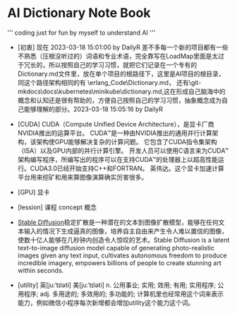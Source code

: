 # AI Dictionary Note Book

'''
 coding just for fun by myself to understand AI
'''

- [初衷] 现在 2023-03-18 15:01:00 by DailyR 差不多每一个新的项目都有一些不熟悉（压根没听过的）词语和专业术语，完全靠写在LoadMap里面是太过于冗长的，所以按照自己的学习习惯，就把它们记录在一个专有的Dictionary.md文件里，放在单个项目的根路径下，这里是AI项目的根目录，同这个路径架构相同的有 \erlang_Code\Dictionary.md， 还有\git-mkdocs\docs\kubernetes\minikube\dictionary.md,这在形成自己脑海中的概念和认知还是很有帮助的，方便自己按照自己的学习习惯，抽象概念成为自己能够理解的部分。2023-03-18 15:05:16 by DailyR


- [CUDA] CUDA（Compute Unified Device Architecture），是显卡厂商NVIDIA推出的运算平台。 CUDA™是一种由NVIDIA推出的通用并行计算架构，该架构使GPU能够解决复杂的计算问题。 它包含了CUDA指令集架构（ISA）以及GPU内部的并行计算引擎。 开发人员可以使用C语言来为CUDA™架构编写程序，所编写出的程序可以在支持CUDA™的处理器上以超高性能运行。CUDA3.0已经开始支持C++和FORTRAN。 英伟达。这个显卡加速计算平台用来挖矿和用来算图像演算确实厉害很多。 

- [GPU] 显卡

- [lession] 课程 concept 概念

- [Stable Diffusion](https://stablediffusionweb.com/)稳定扩散是一种潜在的文本到图像扩散模型，能够在任何文本输入的情况下生成逼真的图像，培养自主自由来产生令人难以置信的图像，使数十亿人能够在几秒钟内创造令人惊叹的艺术。Stable Diffusion is a latent text-to-image diffusion model capable of generating photo-realistic images given any text input, cultivates autonomous freedom to produce incredible imagery, empowers billions of people to create stunning art within seconds.

- [utility] 英[juːˈtɪləti]  美[juːˈtɪləti] n.  公用事业; 实用; 效用; 有用; 实用程序; 公用程序; adj.    多用途的; 多效用的; 多功能的;    计算机里也经常用这个词来表示能力，例如微信小程序每次新增都会增加utility这个能力这个词。
